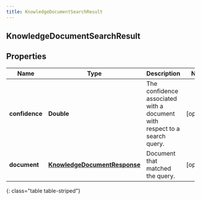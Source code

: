 ```yaml
---
title: KnowledgeDocumentSearchResult
---
```

## KnowledgeDocumentSearchResult


## Properties

| Name | Type | Description | Notes |
| ------------ | ------------- | ------------- | ------------- |
| **confidence** | <!----><!---->**Double**<!----> | The confidence associated with a document with respect to a search query. |  [optional] |
| **document** | <!----><!---->[**KnowledgeDocumentResponse**](KnowledgeDocumentResponse.html)<!----> | Document that matched the query. |  [optional] |
{: class="table table-striped"}



